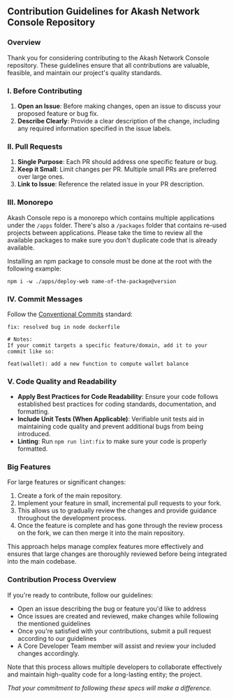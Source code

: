 ## Contribution Guidelines for Akash Network Console Repository
### Overview

Thank you for considering contributing to the Akash Network Console repository. These guidelines ensure that all contributions are valuable, feasible, and maintain our project's quality standards.

### I. Before Contributing

1. **Open an Issue**: Before making changes, open an issue to discuss your proposed feature or bug fix.
2. **Describe Clearly**: Provide a clear description of the change, including any required information specified in the issue labels.

### II. Pull Requests

1. **Single Purpose**: Each PR should address one specific feature or bug.
2. **Keep it Small**: Limit changes per PR. Multiple small PRs are preferred over large ones.
3. **Link to Issue**: Reference the related issue in your PR description.



### III. Monorepo

Akash Console repo is a monorepo which contains multiple applications under the `/apps` folder. There's also a `/packages` folder that contains re-used projects between applications. Please take the time to review all the available packages to make sure you don't duplicate code that is already available.

Installing an npm package to console must be done at the root with the following example:

```
npm i -w ./apps/deploy-web name-of-the-package@version
```

### IV. Commit Messages

Follow the [Conventional Commits](https://www.conventionalcommits.org/en/v1.0.0/) standard:

```
fix: resolved bug in node dockerfile

# Notes:
If your commit targets a specific feature/domain, add it to your commit like so:

feat(wallet): add a new function to compute wallet balance
```
### V. Code Quality and Readability

- **Apply Best Practices for Code Readability**: Ensure your code follows established best practices for coding standards, documentation, and formatting.
- **Include Unit Tests (When Applicable)**: Verifiable unit tests aid in maintaining code quality and prevent additional bugs from being introduced.
- **Linting**: Run `npm run lint:fix` to make sure your code is properly formatted.

### Big Features

For large features or significant changes:

1. Create a fork of the main repository.
2. Implement your feature in small, incremental pull requests to your fork.
3. This allows us to gradually review the changes and provide guidance throughout the development process.
4. Once the feature is complete and has gone through the review process on the fork, we can then merge it into the main repository.

This approach helps manage complex features more effectively and ensures that large changes are thoroughly reviewed before being integrated into the main codebase.

### Contribution Process Overview

If you're ready to contribute, follow our guidelines:

- Open an issue describing the bug or feature you'd like to address
- Once issues are created and reviewed, make changes while following the mentioned guidelines
- Once you're satisfied with your contributions, submit a pull request according to our guidelines
- A Core Developer Team member will assist and review your included changes accordingly.

Note that this process allows multiple developers to collaborate effectively and maintain high-quality code for a long-lasting entity; the project.  

*That your commitment to following these specs will make a difference.*